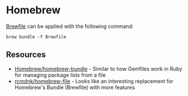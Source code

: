 # Homebrew

[Brewfile](Homebrew/Brewfile) can be applied with the following command:

```shell
brew bundle -f Brewfile
```

## Resources

- [Homebrew/homebrew-bundle](https://github.com/Homebrew/homebrew-bundle) - Similar to how Gemfiles work in Ruby for managing package lists from a file
- [rcmdnk/homebrew-file](https://homebrew-file.readthedocs.io/en/latest/index.html) - Looks like an interesting replacement for Homebrew's Bundle (Brewfile) with more features